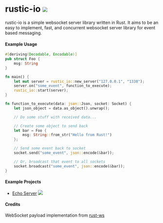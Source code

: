 rustic-io [<img src="https://travis-ci.org/nathansizemore/rustic-io.png?branch=master">](https://travis-ci.org/nathansizemore/rustic-io)
=========

rustic-io is a simple websocket server library written in Rust.  It aims to be an easy to implement, fast, and concurrent websocket server library for event based messaging.

#### Example Usage
```rust
#[deriving(Decodable, Encodable)]
pub struct Foo {
    msg: String
}

fn main() {
    let mut server = rustic_io::new_server("127.0.0.1", "1338");
    server.on("some_event", function_to_execute);
    rustic_io::start(server);
}

fn function_to_execute(data: json::Json, socket: Socket) {
    let json_object = data.as_object().unwrap();

    // Do some stuff with received data...

    // Create some object to send back
    let bar = Foo {
        msg: String::from_str("Hello from Rust!")
    };

    // Send some event back to socket
    socket.send("some_event", json::encode(&bar));

    // Or, broadcast that event to all sockets
    socket.broadcast("some_event", json::encode(&bar));
}
```

#### Example Projects
* [Echo Server](https://github.com/nathansizemore/rustic-io-echo-server) [<img src="https://travis-ci.org/nathansizemore/rustic-io-echo-server.png?branch=master">](https://travis-ci.org/nathansizemore/rustic-io-echo-server)

#### Credits
WebSocket payload implementation from [rust-ws](https://github.com/ehsanul/rust-ws)
